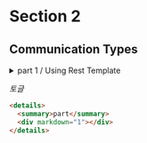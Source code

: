 # Section 2

## Communication Types

<details>
  <summary>part 1 / Using Rest Template</summary>
  <div markdown="1">

```java
//        List<ResponseOrder> orders = new ArrayList<>();

//        Using as Rest Template 
        String orderUrl = "http://127.0.0.1:8000/order-service/%s/orders ";

        ResponseEntity<List<ResponseOrder>> orderListResponse =
                restTemplate.exchange(orderUrl, HttpMethod.GET, null,
                new ParameterizedTypeReference<List<ResponseOrder>>() {
        });
```
이렇게 주소값을 직접적으로 하드코딩으로 작업을 해도 큰 문제는 없겠지만, 나중에 변경되거나 게이트웨이의 IP나 포트번호가 변경되거나 같은 서버에 구동이 되지 않을 상황을 대비하여 별도로 구성파일에 만들어 두는 것이 좋다.   

```yaml
order_service:
  url: http://127.0.0.1:8000/order-service/%s/orders
```
이 처럼 추가로 작성을 해주면 된다. 여기서 주의할 점은 자바파일에서 해당 url을 사용을 할 떄 `%s`부분이 있기 때문에 주의를 해야한다.   

```java
String orderUrl = String.format(env.getProperty("order_service.url"),userId);
```
16:40
  </div>
</details>

_토글_

```html
<details>
  <summary>part</summary>
  <div markdown="1"></div>
</details>
```

